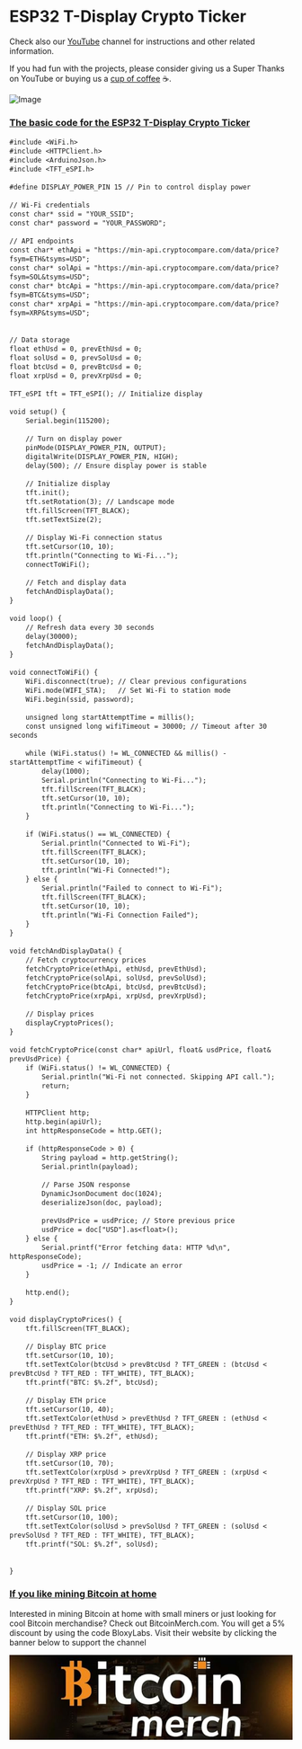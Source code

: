 # ESP32 T-Display Crypto Ticker

Check also our [YouTube](https://www.youtube.com/@bloxylabs "YouTube") channel for instructions and other related information.

If you had fun with the projects, please consider giving us a Super Thanks on YouTube or buying us a [cup of coffee](https://www.buymeacoffee.com/bloxylabs "cupofcoffee") ☕.

![Image](https://github.com/user-attachments/assets/17f229f1-0bb5-4b50-925c-797a9aa23661)

<h3><u>The basic code for the ESP32 T-Display Crypto Ticker</u></h3>

```
#include <WiFi.h>
#include <HTTPClient.h>
#include <ArduinoJson.h>
#include <TFT_eSPI.h>

#define DISPLAY_POWER_PIN 15 // Pin to control display power

// Wi-Fi credentials
const char* ssid = "YOUR_SSID";
const char* password = "YOUR_PASSWORD";

// API endpoints
const char* ethApi = "https://min-api.cryptocompare.com/data/price?fsym=ETH&tsyms=USD";
const char* solApi = "https://min-api.cryptocompare.com/data/price?fsym=SOL&tsyms=USD";
const char* btcApi = "https://min-api.cryptocompare.com/data/price?fsym=BTC&tsyms=USD";
const char* xrpApi = "https://min-api.cryptocompare.com/data/price?fsym=XRP&tsyms=USD";


// Data storage
float ethUsd = 0, prevEthUsd = 0;
float solUsd = 0, prevSolUsd = 0;
float btcUsd = 0, prevBtcUsd = 0;
float xrpUsd = 0, prevXrpUsd = 0;

TFT_eSPI tft = TFT_eSPI(); // Initialize display

void setup() {
    Serial.begin(115200);

    // Turn on display power
    pinMode(DISPLAY_POWER_PIN, OUTPUT);
    digitalWrite(DISPLAY_POWER_PIN, HIGH);
    delay(500); // Ensure display power is stable

    // Initialize display
    tft.init();
    tft.setRotation(3); // Landscape mode
    tft.fillScreen(TFT_BLACK);
    tft.setTextSize(2);

    // Display Wi-Fi connection status
    tft.setCursor(10, 10);
    tft.println("Connecting to Wi-Fi...");
    connectToWiFi();

    // Fetch and display data
    fetchAndDisplayData();
}

void loop() {
    // Refresh data every 30 seconds
    delay(30000);
    fetchAndDisplayData();
}

void connectToWiFi() {
    WiFi.disconnect(true); // Clear previous configurations
    WiFi.mode(WIFI_STA);   // Set Wi-Fi to station mode
    WiFi.begin(ssid, password);

    unsigned long startAttemptTime = millis();
    const unsigned long wifiTimeout = 30000; // Timeout after 30 seconds

    while (WiFi.status() != WL_CONNECTED && millis() - startAttemptTime < wifiTimeout) {
        delay(1000);
        Serial.println("Connecting to Wi-Fi...");
        tft.fillScreen(TFT_BLACK);
        tft.setCursor(10, 10);
        tft.println("Connecting to Wi-Fi...");
    }

    if (WiFi.status() == WL_CONNECTED) {
        Serial.println("Connected to Wi-Fi");
        tft.fillScreen(TFT_BLACK);
        tft.setCursor(10, 10);
        tft.println("Wi-Fi Connected!");
    } else {
        Serial.println("Failed to connect to Wi-Fi");
        tft.fillScreen(TFT_BLACK);
        tft.setCursor(10, 10);
        tft.println("Wi-Fi Connection Failed");
    }
}

void fetchAndDisplayData() {
    // Fetch cryptocurrency prices
    fetchCryptoPrice(ethApi, ethUsd, prevEthUsd);
    fetchCryptoPrice(solApi, solUsd, prevSolUsd);
    fetchCryptoPrice(btcApi, btcUsd, prevBtcUsd);
    fetchCryptoPrice(xrpApi, xrpUsd, prevXrpUsd);

    // Display prices
    displayCryptoPrices();
}

void fetchCryptoPrice(const char* apiUrl, float& usdPrice, float& prevUsdPrice) {
    if (WiFi.status() != WL_CONNECTED) {
        Serial.println("Wi-Fi not connected. Skipping API call.");
        return;
    }

    HTTPClient http;
    http.begin(apiUrl);
    int httpResponseCode = http.GET();

    if (httpResponseCode > 0) {
        String payload = http.getString();
        Serial.println(payload);

        // Parse JSON response
        DynamicJsonDocument doc(1024);
        deserializeJson(doc, payload);

        prevUsdPrice = usdPrice; // Store previous price
        usdPrice = doc["USD"].as<float>();
    } else {
        Serial.printf("Error fetching data: HTTP %d\n", httpResponseCode);
        usdPrice = -1; // Indicate an error
    }

    http.end();
}

void displayCryptoPrices() {
    tft.fillScreen(TFT_BLACK);

    // Display BTC price
    tft.setCursor(10, 10);
    tft.setTextColor(btcUsd > prevBtcUsd ? TFT_GREEN : (btcUsd < prevBtcUsd ? TFT_RED : TFT_WHITE), TFT_BLACK);
    tft.printf("BTC: $%.2f", btcUsd);
   
    // Display ETH price
    tft.setCursor(10, 40);
    tft.setTextColor(ethUsd > prevEthUsd ? TFT_GREEN : (ethUsd < prevEthUsd ? TFT_RED : TFT_WHITE), TFT_BLACK);
    tft.printf("ETH: $%.2f", ethUsd);

    // Display XRP price
    tft.setCursor(10, 70);
    tft.setTextColor(xrpUsd > prevXrpUsd ? TFT_GREEN : (xrpUsd < prevXrpUsd ? TFT_RED : TFT_WHITE), TFT_BLACK);
    tft.printf("XRP: $%.2f", xrpUsd);

    // Display SOL price
    tft.setCursor(10, 100);
    tft.setTextColor(solUsd > prevSolUsd ? TFT_GREEN : (solUsd < prevSolUsd ? TFT_RED : TFT_WHITE), TFT_BLACK);
    tft.printf("SOL: $%.2f", solUsd);


}
```

<h3><u>If you like mining Bitcoin at home</u></h3>
Interested in mining Bitcoin at home with small miners or just looking for cool Bitcoin merchandise? Check out BitcoinMerch.com. You will get a 5% discount by using the code BloxyLabs. Visit their website by clicking the banner below to support the channel

[![Alt text](bitcoinmergebanner.jpg)](https://bitcoinmerch.com?aff=706)
